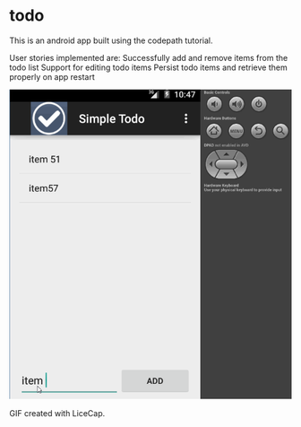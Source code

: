 # todo

This is an android app built using the codepath tutorial. 

User stories implemented are:
Successfully add and remove items from the todo list
Support for editing todo items 
Persist todo items and retrieve them properly on app restart

![alt tag](https://github.com/pshegde/todo/blob/master/gifs/todo.gif)

GIF created with LiceCap.
